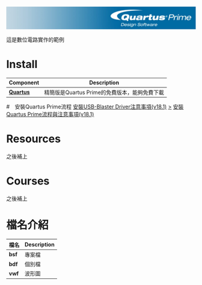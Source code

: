 ![Quartus Logo](assets/quartus-Prime-banner.jpg)

這是數位電路實作的範例

# Install
 Component | Description |
| ---- | --- |
| [**Quartus**](https://www.intel.com.tw/content/www/tw/zh/products/details/fpga/development-tools/quartus-prime/resource.html) | 精簡版是Quartus Prime的免費版本，能夠免費下載 |

#　安裝Quartus Prime流程
[安裝USB-Blaster Driver注意事項(v18.1)](https://chih-hao.synology.me/wordpress/?p=354) [>](assets\installQuartus\installQuartus.md)
[安裝Quartus Prime流程與注意事項(v18.1)](https://chih-hao.synology.me/wordpress/?p=350)

# Resources
之後補上

# Courses
之後補上

# 檔名介紹
 檔名 | Description |
| ---- | --- |
| **bsf** | 專案檔 |
| **bdf** | 個別檔 |
| **vwf** | 波形圖 |

